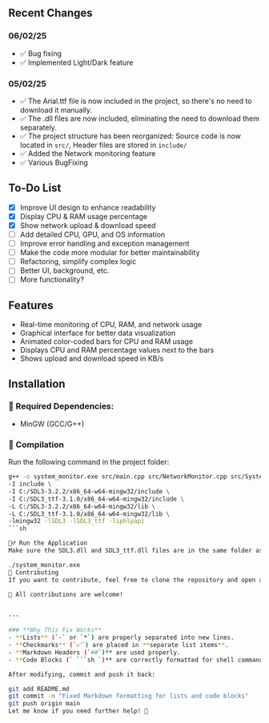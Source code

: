 ## Recent Changes

### 06/02/25
- ✅ Bug fixing
- ✅ Implemented Light/Dark feature

### 05/02/25
- ✅ The Arial.ttf file is now included in the project, so there's no need to download it manually.
- ✅ The .dll files are now included, eliminating the need to download them separately.
- ✅ The project structure has been reorganized: Source code is now located in `src/`, Header files are stored in `include/`
- ✅ Added the Network monitoring feature
- ✅ Various BugFixing

## To-Do List
- [X] Improve UI design to enhance readability
- [X] Display CPU & RAM usage percentage
- [X] Show network upload & download speed
- [ ] Add detailed CPU, GPU, and OS information
- [ ] Improve error handling and exception management
- [ ] Make the code more modular for better maintainability
- [ ] Refactoring, simplify complex logic
- [ ] Better UI, background, etc.
- [ ] More functionality?

## Features
- Real-time monitoring of CPU, RAM, and network usage
- Graphical interface for better data visualization
- Animated color-coded bars for CPU and RAM usage
- Displays CPU and RAM percentage values next to the bars
- Shows upload and download speed in KB/s

## Installation
### 📌 Required Dependencies:
- MinGW (GCC/G++)

### 🚀 Compilation
Run the following command in the project folder:
```sh
g++ -o system_monitor.exe src/main.cpp src/NetworkMonitor.cpp src/SystemMonitor.cpp src/UIRenderer.cpp \
-I include \
-I C:/SDL3-3.2.2/x86_64-w64-mingw32/include \
-I C:/SDL3_ttf-3.1.0/x86_64-w64-mingw32/include \
-L C:/SDL3-3.2.2/x86_64-w64-mingw32/lib \
-L C:/SDL3_ttf-3.1.0/x86_64-w64-mingw32/lib \
-lmingw32 -lSDL3 -lSDL3_ttf -liphlpapi
```sh

🏃‍♂️ Run the Application
Make sure the SDL3.dll and SDL3_ttf.dll files are in the same folder as the executable, then run:

./system_monitor.exe
🤝 Contributing
If you want to contribute, feel free to clone the repository and open a Pull Request on GitHub: GitHub Repository

🚀 All contributions are welcome!


---

### **Why This Fix Works**
- **Lists** (`-` or `*`) are properly separated into new lines.
- **Checkmarks** (`✅`) are placed in **separate list items**.
- **Markdown Headers (`##`)** are used properly.
- **Code Blocks (` ```sh `)** are correctly formatted for shell commands.

After modifying, commit and push it back:

git add README.md
git commit -m "Fixed Markdown formatting for lists and code blocks"
git push origin main
Let me know if you need further help! 🚀

